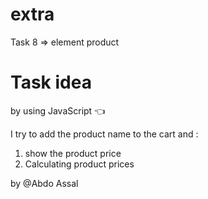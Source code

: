 # extra
Task 8 => element product 

# Task idea
by using JavaScript 👈

I try to add the product name to the cart and :
1. show the product price
2. Calculating product prices

by @Abdo Assal
